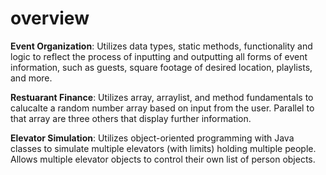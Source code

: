 # overview

**Event Organization**: Utilizes data types, static methods, functionality and logic to reflect the process of inputting and outputting all forms of event information, such as guests, square footage of desired location, playlists, and more.

**Restuarant Finance**: Utilizes array, arraylist, and method fundamentals to calucalte a random number array based on input from the user. Parallel to that array are three others that display further information.

**Elevator Simulation**: Utilizes object-oriented programming with Java classes to simulate multiple elevators (with limits) holding multiple people. Allows multiple elevator objects to control their own list of person objects.
